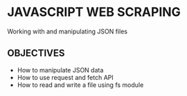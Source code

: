 # JAVASCRIPT WEB SCRAPING
Working with and manipulating JSON files

## OBJECTIVES
  - How to manipulate JSON data
  - How to use request and fetch API
  - How to read and write a file using fs module

